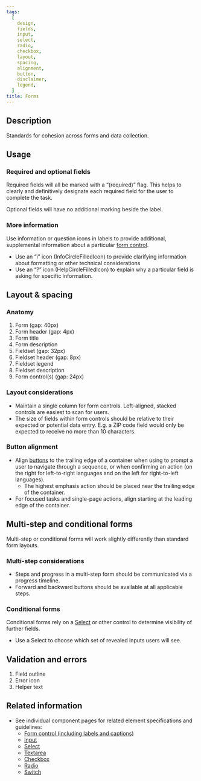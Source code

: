 ```yaml
---
tags:
  [
    design,
    fields,
    input,
    select,
    radio,
    checkbox,
    layout,
    spacing,
    alignment,
    button,
    disclaimer,
    legend,
  ]
title: Forms
---
```


## Description

Standards for cohesion across forms and data collection.

## Usage

### Required and optional fields

Required fields will all be marked with a “(required)” flag. This helps to
clearly and definitively designate each required field for the user to complete
the task.

Optional fields will have no additional marking beside the label.

### More information

Use information or question icons in labels to provide additional, supplemental
information about a particular [form control](../components/form-control).

- Use an “i” icon (InfoCircleFilledIcon) to provide clarifying information about formatting or other
  technical considerations
- Use an “?” icon (HelpCircleFilledIcon) to explain why a particular field is asking for specific
  information.

## Layout & spacing

### Anatomy

1. Form (gap: 40px)
2. Form header (gap: 4px)
3. Form title
4. Form description
5. Fieldset (gap: 32px)
6. Fieldset header (gap: 8px)
7. Fieldset legend
8. Fieldset description
9. Form control(s) (gap: 24px)

### Layout considerations

- Maintain a single column for form controls. Left-aligned, stacked controls are
  easiest to scan for users.
- The size of fields within form controls should be relative to their expected
  or potential data entry. E.g. a ZIP code field would only be expected to
  receive no more than 10 characters.

### Button alignment

- Align [buttons](../components/button.md) to the trailing edge of a container when using to prompt a user
  to navigate through a sequence, or when confirming an action (on the right for
  left-to-right languages and on the left for right-to-left languages).
  - The highest emphasis action should be placed near the trailing edge of the
    container.
- For focused tasks and single-page actions, align starting at the leading edge
  of the container.

## Multi-step and conditional forms

Multi-step or conditional forms will work slightly differently than standard
form layouts.

### Multi-step considerations

- Steps and progress in a multi-step form should be communicated via a progress
  timeline.
- Forward and backward buttons should be available at all applicable steps.

### Conditional forms

Conditional forms rely on a [Select](../components/select.md) or other control to determine visibility of
further fields.

- Use a Select to choose which set of revealed inputs users will see.

## Validation and errors

1. Field outline
2. Error icon
3. Helper text

## Related information

- See individual component pages for related element specifications and
  guidelines:
  - [Form control (including labels and captions)](../components/form-control.md)
  - [Input](../components/input.md)
  - [Select](../components/select.md)
  - [Textarea](../components/input.md)
  - [Checkbox](../components/checkbox.md)
  - [Radio](../components/radio.md)
  - [Switch](../components/switch.md)

